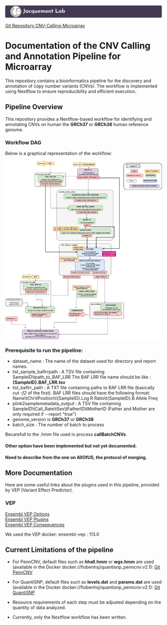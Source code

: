 [![Jacquemont's Lab Header](labheader.png)](https://www.jacquemont-lab.org/)

[Git Repository CNV-Calling-Microarray](https://github.com/JacquemontLab/CNV-Calling-Microarray)

# Documentation of the CNV Calling and Annotation Pipeline for Microarray
This repository contains a bioinformatics pipeline for the discovery and annotation of copy number variants (CNVs).
The workflow is implemented using Nextflow to ensure reproducibility and efficient execution.

## Pipeline Overview
This repository provides a Nextflow-based workflow for identifying and annotating CNVs on human the **GRCh37** or **GRCh38** human reference genome.

### Workflow DAG
Below is a graphical representation of the workflow:

![Workflow DAG](dag.png)


### Prerequisite to run the pipeline:
- dataset_name : The name of the dataset used for directory and report names.
- list_sample_baflrrpath : A TSV file containing SampleID\tpath_to_BAF_LRR   The BAF LRR file name should be like : **{SampleID}.BAF_LRR.tsv**
- list_baflrr_path : A TXT file containing paths to BAF LRR file (basically *cut -f2* of the first). BAF LRR files should have the following format: Name\tChr\tPosition\t{SampleID}.Log R Ratio\t{SampleID}.B Allele Freq
- plink2samplemetadata_output : A TSV file containing SampleID\tCall_Rate\tSex\tFatherID\tMotherID (Father and Mother are only required if --report "true")
- genome_version is **GRCh37** or **GRCh38**
- batch_size :  The number of batch to process

Becarefull to the .hmm file used in process **callBatchCNVs**.

#### Other option have been implemented but not yet documented.
#### Need to describe from the one on AllOfUS, the protocol of merging.


## More Documentation
Here are some useful links about the plugins used in this pipeline, provided by VEP (Variant Effect Predictor).

### VEP

[Ensembl VEP Options](https://useast.ensembl.org/info/docs/tools/vep/script/vep_options.html)\
[Ensembl VEP Plugins](https://useast.ensembl.org/info/docs/tools/vep/script/vep_plugins.html)\
[Ensembl VEP Consequences](https://useast.ensembl.org/info/genome/variation/prediction/predicted_data.html)

We used the VEP docker: ensembl-vep : 113.0


## Current Limitations of the pipeline

- For PennCNV, default files such as **hhall.hmm** or **wgs.hmm** are used (available in the Docker docker://flobenhsj/quantisnp_penncnv:v2.1):
[Git PennCNV](https://github.com/WGLab/PennCNV)

- For QuantiSNP, default files such as **levels.dat** and **params.dat** are used (available in the Docker docker://flobenhsj/quantisnp_penncnv:v2.1):
[Git QuantiSNP](https://github.com/cwcyau/quantisnp)

- Resource requirements of each step must be adjusted depending on the quantity of data analyzed.

- Currently, only the Nextflow workflow has been written.
